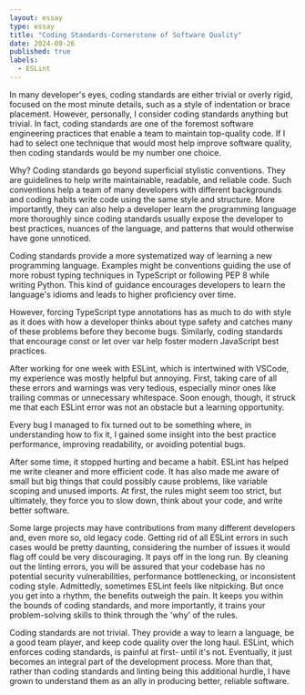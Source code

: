 ```yaml
---
layout: essay
type: essay
title: "Coding Standards-Cornerstone of Software Quality"
date: 2024-09-26
published: true
labels:
  - ESLint
---
```


In many developer's eyes, coding standards are either trivial or overly rigid, focused on the most minute details, such as a style of indentation or brace placement. However, personally, I consider coding standards anything but trivial. In fact, coding standards are one of the foremost software engineering practices that enable a team to maintain top-quality code. If I had to select one technique that would most help improve software quality, then coding standards would be my number one choice.

Why? Coding standards go beyond superficial stylistic conventions. They are guidelines to help write maintainable, readable, and reliable code. Such conventions help a team of many developers with different backgrounds and coding habits write code using the same style and structure. More importantly, they can also help a developer learn the programming language more thoroughly since coding standards usually expose the developer to best practices, nuances of the language, and patterns that would otherwise have gone unnoticed.

Coding standards provide a more systematized way of learning a new programming language. Examples might be conventions guiding the use of more robust typing techniques in TypeScript or following PEP 8 while writing Python. This kind of guidance encourages developers to learn the language's idioms and leads to higher proficiency over time.

However, forcing TypeScript type annotations has as much to do with style as it does with how a developer thinks about type safety and catches many of these problems before they become bugs. Similarly, coding standards that encourage const or let over var help foster modern JavaScript best practices.

After working for one week with ESLint, which is intertwined with VSCode, my experience was mostly helpful but annoying. First, taking care of all these errors and warnings was very tedious, especially minor ones like trailing commas or unnecessary whitespace. Soon enough, though, it struck me that each ESLint error was not an obstacle but a learning opportunity.

Every bug I managed to fix turned out to be something where, in understanding how to fix it, I gained some insight into the best practice performance, improving readability, or avoiding potential bugs.

After some time, it stopped hurting and became a habit. ESLint has helped me write cleaner and more efficient code. It has also made me aware of small but big things that could possibly cause problems, like variable scoping and unused imports. At first, the rules might seem too strict, but ultimately, they force you to slow down, think about your code, and write better software.

Some large projects may have contributions from many different developers and, even more so, old legacy code. Getting rid of all ESLint errors in such cases would be pretty daunting, considering the number of issues it would flag off could be very discouraging. It pays off in the long run. By cleaning out the linting errors, you will be assured that your codebase has no potential security vulnerabilities, performance bottlenecking, or inconsistent coding style. Admittedly, sometimes ESLint feels like nitpicking. But once you get into a rhythm, the benefits outweigh the pain. It keeps you within the bounds of coding standards, and more importantly, it trains your problem-solving skills to think through the 'why' of the rules.

Coding standards are not trivial. They provide a way to learn a language, be a good team player, and keep code quality over the long haul. ESLint, which enforces coding standards, is painful at first- until it's not. Eventually, it just becomes an integral part of the development process. More than that, rather than coding standards and linting being this additional hurdle, I have grown to understand them as an ally in producing better, reliable software.
